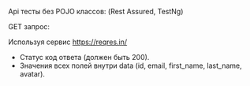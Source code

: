 Арі тесты без POJO классов: (Rest Assured, TestNg)

GET запрос:

Используя сервис https://reqres.in/
- Статус код ответа (должен быть 200).
- Значения всех полей внутри data (id, email, first_name, last_name, avatar).
